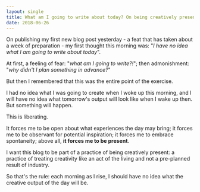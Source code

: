 ```yaml
---
layout: single
title: What am I going to write about today? On being creatively present
date: 2018-06-26
---
```


On publishing my first new blog post yesterday - a feat that has taken about a week of preparation - my first thought this morning was: "*I have no idea what I am going to write about today*".

At first, a feeling of fear: "*what am I going to write?!*"; then admonishment: "*why didn't I plan something in advance?*"

But then I remembered that this was the entire point of the exercise. 

I had no idea what I was going to create when I woke up this morning, and I will have no idea what tomorrow's output will look like when I wake up then. But something will happen.

This is liberating.

It forces me to be open about what experiences the day may bring; it forces me to be observant for potential inspiration; it forces me to embrace spontaneity; above all, **it forces me to be present**.

I want this blog to be part of a practice of being creatively present: a practice of treating creativity like an act of the living and not a pre-planned result of industry. 

So that's the rule: each morning as I rise, I should have no idea what the creative output of the day will be.
